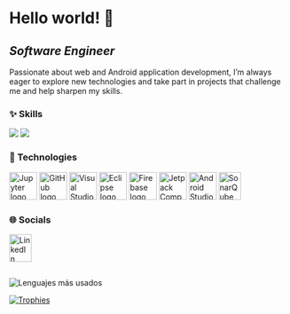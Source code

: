 # Hello world! :wave:

## ***Software Engineer***
Passionate about web and Android application development, I’m always eager to explore new technologies and take part in projects that challenge me and help sharpen my skills.

### ✨ Skills 
<p align="left">
  <img src="https://skillicons.dev/icons?i=java,python,kotlin,postgresql,c,powerbi" />
  <img src="https://img.shields.io/badge/Power%20Apps-742774?style=for-the-badge&logo=powerapps&logoColor=white" />

### 🔨 Technologies
<p align="left">
  <img src="https://cdn.jsdelivr.net/gh/devicons/devicon/icons/jupyter/jupyter-original.svg" width="50" title="Jupyter" alt="Jupyter logo" />
  <img src="https://cdn.jsdelivr.net/gh/devicons/devicon/icons/github/github-original.svg" width="50" title="GitHub" alt="GitHub logo" />
  <img src="https://cdn.jsdelivr.net/gh/devicons/devicon/icons/vscode/vscode-original.svg" width="50" title="Visual Studio Code" alt="Visual Studio Code logo" />
  <img src="https://cdn.jsdelivr.net/gh/devicons/devicon/icons/eclipse/eclipse-original.svg" width="50" title="Eclipse" alt="Eclipse logo" />
  <img src="https://www.vectorlogo.zone/logos/firebase/firebase-icon.svg" width="50" title="Firebase" alt="Firebase logo" />
  <img src="https://cdn.jsdelivr.net/gh/devicons/devicon@latest/icons/jetpackcompose/jetpackcompose-original.svg" title="Jetpack Compose" alt="Jetpack Compose logo" height="50" />
  <img src="https://developer.android.com/images/logos/android-studio.svg" title="Android Studio" alt="Android Studio logo" height="50" />
  <img src="https://cdn.jsdelivr.net/gh/devicons/devicon/icons/sonarqube/sonarqube-original.svg" title="SonarQube" alt="SonarQube logo" width="40" height="50" />
 </p>
                         
### 🌐 Socials 
<p align="left">
  <a href="https://www.linkedin.com/in/jimena-arnaiz-gonzález-b10978289" target="_blank" rel="noreferrer">
    <img src="https://raw.githubusercontent.com/danielcranney/readme-generator/main/public/icons/socials/linkedin.svg" alt="LinkedIn" width="40" height="50" />
  </a>
  </p>


##
![Lenguajes más usados](https://github-readme-stats.vercel.app/api/top-langs/?username=jimenaarnaiz&layout=compact&langs_count=5&theme=dark)

[![Trophies](https://github-profile-trophy.vercel.app/?username=jimenaarnaiz&theme=onedark)](https://github.com/ryo-ma/github-profile-trophy)




